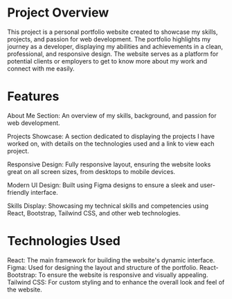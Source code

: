 # Project Overview
This project is a personal portfolio website created to showcase my skills, projects, and passion for web development. The portfolio highlights my journey as a developer, displaying my abilities and achievements in a clean, professional, and responsive design. The website serves as a platform for potential clients or employers to get to know more about my work and connect with me easily.

# Features
About Me Section: An overview of my skills, background, and passion for web development.

Projects Showcase: A section dedicated to displaying the projects I have worked on, with details on the technologies used and a link to view each project.

Responsive Design: Fully responsive layout, ensuring the website looks great on all screen sizes, from desktops to mobile devices.

Modern UI Design: Built using Figma designs to ensure a sleek and user-friendly interface.

Skills Display: Showcasing my technical skills and competencies using React, Bootstrap, Tailwind CSS, and other web technologies.

# Technologies Used
React: The main framework for building the website's dynamic interface.
Figma: Used for designing the layout and structure of the portfolio.
React-Bootstrap: To ensure the website is responsive and visually appealing.
Tailwind CSS: For custom styling and to enhance the overall look and feel of the website.
